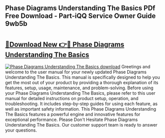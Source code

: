 ## Phase Diagrams Understanding The Basics PDf Free Download - Part-iQQ Service Owner Guide 9wb5b

# <h2><a href="http://dfpnc9p.blite.top/?on=Phase+Diagrams+Understanding+The+Basics">🔗Download New 👉🔴 Phase Diagrams Understanding The Basics</a></h2>

[![Phase Diagrams Understanding The Basics download](https://i.imgur.com/lujVjoI.png)](http://dfpnc9p.blite.top/?on=Phase+Diagrams+Understanding+The+Basics)
Greetings and welcome to the user manual for your newly updated Phase Diagrams Understanding The Basics. This manual is specifically designed to help you get the most out of your product by providing a thorough explanation of its features, setup, usage, maintenance, and problem-solving. Before using your Phase Diagrams Understanding The Basics, please refer to this user manual for detailed instructions on product setup, operation, and troubleshooting. It includes step-by-step guides for using each feature, as well as important safety information. This Phase Diagrams Understanding The Basics features a powerful engine and innovative features for exceptional performance. Please Don't Hesitate Phase Diagrams Understanding The Basics. Our customer support team is ready to answer your questions.
